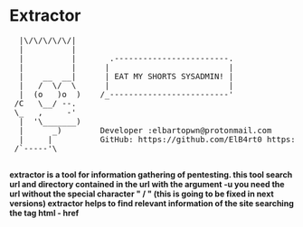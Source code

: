 <html xmlns="http://www.w3.org/1999/xhtml">
<head>
<meta http-equiv="Content-Type" content="text/html; charset=UTF-8" />
</head>

<body>
	<div id="container">
		<h1>Extractor</h1>
      <pre>
  |\/\/\/\/\/|
  |          |
  |          |       .------------------------.
  |          |      |                         |
  |    __  __|      | EAT MY SHORTS SYSADMIN! |
  |   /  \/  \      |                         |
  |  (o   )o  )    /_-------------------------'
 /C   \__/ --.
 \_   ,     -'
  |  '\_______)
  |      _)        Developer :elbartopwn@protonmail.com
  |     |          GitHub: https://github.com/ElB4rt0 https://github.com/dplastico
 /`-----'\ 
    </pre>
<p><b>
	extractor is a tool for information gathering of pentesting.
this tool search url and directory contained in the url with the argument -u 
you need the url without the special character " / " (this is going to be fixed in next versions)
extractor helps to find relevant information of the site searching the tag html - href

</b></p>
</div>
</body>
</html>


